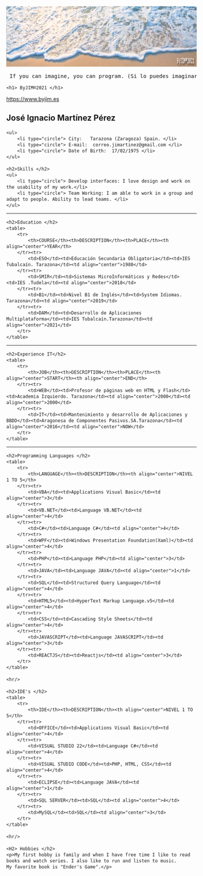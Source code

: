 <html>
<head>
	<meta name = "author" content = "ByJIM®2021"/>
	<meta name = "descripción" content="CV José Ignacio Martínez"/>
	<meta charset="utf-8" />
	<title>CV José Ignacio Martínez</title>
	<link rel="stylesheet" types="text/css" href="cvstyle.css">
</head>
<body>
	<img src="banner.png" width="100%" height="160" alt="Imagen parte superior"/>
	<pre> If you can imagine, you can program. (Si lo puedes imaginar, lo puedes programar)  </pre>
	
	<h1> ByJIM®2021 </h1>
 <a> https://www.byjim.es<a/>
	<h2> José Ignacio Martínez Pérez </h2>

	<ul>
		<li type="circle"> City:   Tarazona (Zaragoza) Spain. </li>
		<li type="circle"> E-mail:  correo.jimartinez@gmail.com </li>
		<li type="circle"> Date of Birth:  17/02/1975 </li>
	</ul>

	<h2>Skills </h2>
	<ul>
		<li type="circle"> Develop interfaces: I love design and work on the usability of my work.</li>
		<li type="circle"> Team Working: I am able to work in a group and adapt to people. Ability to lead teams. </li>
	</ul>

<hr/>

	<h2>Education </h2>
	<table>
		<tr>
			<th>COURSE</th><th>DESCRIPTION</th><th>PLACE</th><th align="center">YEAR</th>
		</tr><tr>
			<td>ESO</td><td>Educación Secundaria Obligatoria</td><td>IES Tubalcaín. Tarazona</td><td align="center">1988</td>
		</tr><tr>
			<td>SMIR</td><td>Sistemas MicroInformáticos y Redes</td><td>IES .Tudela</td><td align="center">2018</td>
		</tr><tr>
			<td>B1</td><td>Nivel B1 de Inglés</td><td>System Idiomas. Tarazona</td><td align="center">2019</td>
		</tr><tr>
			<td>DAM</td><td>Desarrollo de Aplicaciones Multiplataforma</td><td>IES Tubalcaín.Tarazona</td><td align="center">2021</td>
		</tr>
	</table>
	
<hr/>

	<h2>Experience IT</h2>
	<table>
		<tr>
			<th>JOB</th><th>DESCRIPTION</th><th>PLACE</th><th align="center">START</th><th align="center">END</th>
		</tr><tr>
			<td>WEB</td><td>Profesor de páginas web en HTML y Flash</td><td>Academia Izquierdo. Tarazona</td><td align="center">2000</td><td align="center">2000</td>
		</tr><tr>
			<td>IT</td><td>Mantenimiento y desarrollo de Aplicaciones y BBDD</td><td>Aragonesa de Componentes Pasivos.SA.Tarazona</td><td align="center">2016</td><td align="center">NOW</td>
		</tr>
	</table>
	
	
<hr/>
	
	<h2>Programming Languages </h2>
	<table>
		<tr>
			<th>LANGUAGE</th><th>DESCRIPTION</th><th align="center">NIVEL 1 TO 5</th>
		</tr><tr>
			<td>VBA</td><td>Applications Visual Basic</td><td align="center">3</td>
		</tr><tr>
			<td>VB.NET</td><td>Language VB.NET</td><td align="center">4</td>
		</tr><tr>
			<td>C#</td><td>Language C#</td><td align="center">4</td>
		</tr><tr>
			<td>WPF</td><td>Windows Presentation Foundation(Xaml)</td><td align="center">4</td>
		</tr><tr>
			<td>PHP</td><td>Language PHP</td><td align="center">3</td>
		</tr><tr>
			<td>JAVA</td><td>Language JAVA</td><td align="center">1</td>
		</tr><tr>
			<td>SQL</td><td>Structured Query Language</td><td align="center">4</td>
		</tr><tr>
			<td>HTML5</td><td>HyperText Markup Language.v5</td><td align="center">4</td>
		</tr><tr>
			<td>CSS</td><td>Cascading Style Sheets</td><td align="center">4</td>
		</tr><tr>
			<td>JAVASCRIPT</td><td>Language JAVASCRIPT</td><td align="center">3</td>
		</tr><tr>
			<td>REACTJS</td><td>Reactjs</td><td align="center">3</td>
		</tr>
	</table>

	<hr/>
	
	<h2>IDE's </h2>
	<table>
		<tr>
			<th>IDE</th><th>DESCRIPTION</th><th align="center">NIVEL 1 TO 5</th>
		</tr><tr>
			<td>OFFICE</td><td>Applications Visual Basic</td><td  align="center">4</td>
		</tr><tr>
			<td>VISUAL STUDIO 22</td><td>Language C#</td><td align="center">4</td>
		</tr><tr>
			<td>VISUAL STUDIO CODE</td><td>PHP, HTML, CSS</td><td align="center">4</td>
		</tr><tr>
			<td>ECLIPSE</td><td>Language JAVA</td><td align="center">1</td>
		</tr><tr>
			<td>SQL SERVER</td><td>SQL</td><td align="center">4</td>
		</tr><tr>
			<td>MySQL</td><td>SQL</td><td align="center">3</td>
		</tr>
	</table>
		
	<hr/>
	
	<H2> Hobbies </h2>
	<p>My first hobby is family and when I have free time I like to read books and watch series. I also like to run and listen to music.
	My favorite book is "Ender's Game".</p>



</body>
</html>

